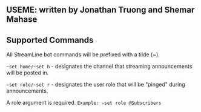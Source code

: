 ## USEME: written by Jonathan Truong and Shemar Mahase

## Supported Commands

All StreamLine bot commands will be prefixed with a tilde (~).

`~set home/~set h` - designates the channel that streaming announcements will be posted in.

`~set role/~set r` - designates the user role that will be "pinged" during announcements.

A role argument is required. `Example: ~set role @Subscribers`

